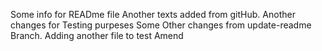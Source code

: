 Some info for READme file
Another texts added from gitHub.
Another changes for Testing purpeses
Some Other changes from update-readme Branch.
Adding another file to test Amend
